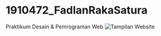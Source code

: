 # 1910472_FadlanRakaSatura
Praktikum Desain &amp; Pemrograman Web
![Tampilan Website](https://i.ibb.co/DQKS5RW/image.png)
